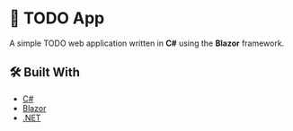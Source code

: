 # 📝 TODO App

A simple TODO web application written in **C#** using the **Blazor** framework.

## 🛠️ Built With

- [C#](https://learn.microsoft.com/en-us/dotnet/csharp/)
- [Blazor](https://dotnet.microsoft.com/en-us/apps/aspnet/web-apps/blazor)
- [.NET](https://dotnet.microsoft.com/)
